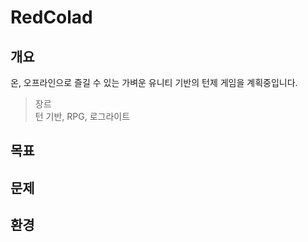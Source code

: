 # RedColad

## 개요

온, 오프라인으로 즐길 수 있는 가벼운 유니티 기반의 턴제 게임을 계획중입니다.

> 장르  
> 턴 기반, RPG, 로그라이트  
## 목표

## 문제
## 환경
